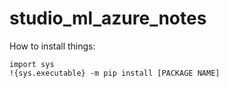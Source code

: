# studio_ml_azure_notes

How to install things:

```
import sys
!{sys.executable} -m pip install [PACKAGE NAME]
```
